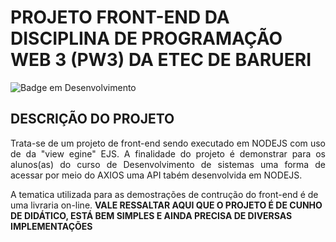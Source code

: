 # PROJETO FRONT-END DA DISCIPLINA DE PROGRAMAÇÃO WEB 3 (PW3) DA ETEC DE BARUERI

![Badge em Desenvolvimento](http://img.shields.io/static/v1?label=STATUS&message=EM%20DESENVOLVIMENTO&color=GREEN&style=for-the-badge)

## DESCRIÇÃO DO PROJETO
<p align="justify">
Trata-se de um projeto de front-end sendo executado em NODEJS com uso de da "view egine" EJS. A finalidade do projeto é demonstrar para os alunos(as) do curso de Desenvolvimento de sistemas uma forma de acessar por meio do AXIOS uma API tabém desenvolvida em NODEJS.

A tematica utilizada para as demostrações de contrução do front-end é de uma livraria on-line. <strong>VALE RESSALTAR AQUI QUE O PROJETO É DE CUNHO DE DIDÁTICO, ESTÁ BEM SIMPLES E AINDA PRECISA DE DIVERSAS IMPLEMENTAÇÕES</strong> 
</p>

